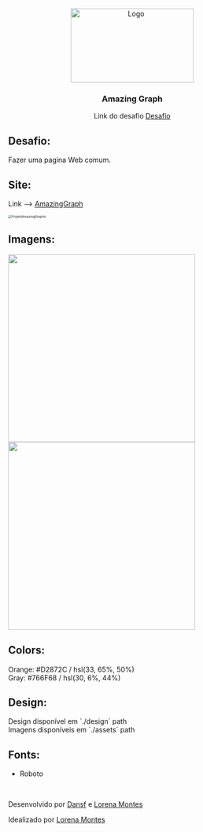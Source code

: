 <br />

<p align="center">
  <a href="http://www.freepik.com">
    <img src="https://trello-attachments.s3.amazonaws.com/590fa896d2d25e50583de620/874x512/2bc76fc9373587c9d5ca571d19530719/4435_1.png" alt="Logo" width="250" height="150">
  </a>

  <h3 align="center">Amazing Graph</h3>

  <p align="center">
    Link do desafio <a href="https://github.com/Lorenalgm/AmazingGraph">Desafio</a>
  </p>

</p>

<h2>
    Desafio:
</h2>

<p>
    Fazer uma pagina Web comum.
</p>



 <h2>
     Site:
 </h2>

Link --> <a href="https://dev-web-desafio-amazing-graph.vercel.app/">AmazingGraph</a>



<img src="https://user-images.githubusercontent.com/63010902/127250262-e865d001-f014-4326-b408-1477af8af770.gif" alt="ProjetoAmazingGraphic" style="zoom: 45%;" />

<h2>
    Imagens:
</h2>



<img src="https://trello-attachments.s3.amazonaws.com/590fa7f5a8ab015d0cf88052/590fa896d2d25e50583de620/255f1d04baf02f7e818c6e4ec36ddddf/desktop.png" width="380" height="380">



<img src="https://trello-attachments.s3.amazonaws.com/590fa7f5a8ab015d0cf88052/590fa896d2d25e50583de620/cb82a7069f698bde3bafb4ea20316951/mockuper_(1)_(1).png" width="380" height="380">




<h2>
    Colors:
</h2>

<p>
    Orange: #D2872C  /  hsl(33, 65%, 50%)<br>
	Gray: #766F68  /  hsl(30, 6%, 44%)
</p>



<h2>
    Design:
</h2>

<p>
    Design disponível em `./design` path<br>
	Imagens disponíveis em `./assets` path<br>
</p>



<h2>
    Fonts:
</h2>

<ul>
    <li>Roboto</li>
</ul>

<br>

Desenvolvido por <a href="https://github.com/dansf">Dansf</a> e <a href="https://www.linkedin.com/in/lorenagmontes/">Lorena Montes</a>

Idealizado por  <a href="https://www.linkedin.com/in/lorenagmontes/">Lorena Montes</a>

